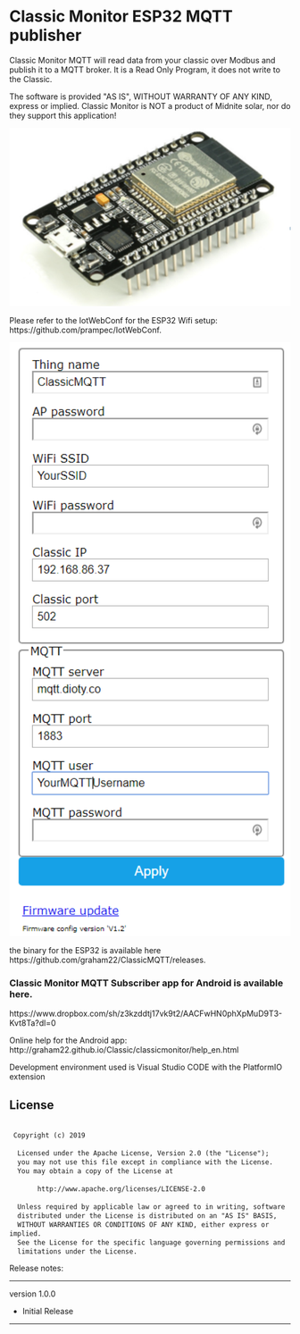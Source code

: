 
<h1>Classic Monitor ESP32 MQTT publisher</h1>



<p>
Classic Monitor MQTT will read data from your classic over Modbus and publish it to a MQTT broker. It is a Read Only Program, it does not write to the Classic.

The software is provided "AS IS", WITHOUT WARRANTY OF ANY KIND, express or implied.
Classic Monitor is NOT a product of Midnite solar, nor do they support this application!
</p>

<p align="center">
  <img src="./docs/images_en/ESP32.png" width="640"/>
</p>
<p>
Please refer to the IotWebConf for the ESP32 Wifi setup: https://github.com/prampec/IotWebConf.
</p>
<p align="center">
  <img src="./pictures/SetupPage.PNG" width="640"/>
</p>
<p>
the binary for the ESP32 is available here https://github.com/graham22/ClassicMQTT/releases.
</p>

<p>
<h3>Classic Monitor MQTT Subscriber app for Android is available here.</h3>
</p>

<p>
https://www.dropbox.com/sh/z3kzddtj17vk9t2/AACFwHN0phXpMuD9T3-Kvt8Ta?dl=0
</p>

<p>
Online help for the Android app: http://graham22.github.io/Classic/classicmonitor/help_en.html
</p>

Development environment used is Visual Studio CODE with the PlatformIO extension

## License
```

 Copyright (c) 2019

  Licensed under the Apache License, Version 2.0 (the "License");
  you may not use this file except in compliance with the License.
  You may obtain a copy of the License at

       http://www.apache.org/licenses/LICENSE-2.0

  Unless required by applicable law or agreed to in writing, software
  distributed under the License is distributed on an "AS IS" BASIS,
  WITHOUT WARRANTIES OR CONDITIONS OF ANY KIND, either express or implied.
  See the License for the specific language governing permissions and
  limitations under the License.

```


Release notes:

-----------------

version 1.0.0

<ul>
<li>Initial Release</li>
</ul>

-----------------

